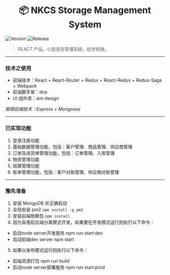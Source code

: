 <h1 align="center">📦 NKCS Storage Management System</h1>
<p>
  <img alt="Version" src="https://img.shields.io/badge/version-v17112020-blue.svg?cacheSeconds=2592000" />
  <a>
  <img alt="Release" src="https://img.shields.io/github/v/release/KnowsCount/NKCS-Storage" />
  </a>
</p>

> REACT 产品。小型库存管理系统，给学校做。

---

### 技术之使用

- 前端技术：React + React-Router + Redux + React-Redux + Redux-Saga + Webpack
- 前端脚手架：dva
- UI 组件库：ant-design

*御用后端技术：Express + Mongoose*

---

### 已实现功能
1. 登录注册功能
2. 基础数据管理功能，包括：客户管理、商品管理、供应商管理
3. 订单及进货单管理功能，包括：订单管理、入库管理
4. 物资管理功能
5. 结算管理功能
6. 账单管理功能，包括：客户对账管理、供应商对账管理

---

### 豫先准备

1. 安装 MongoDB 并正确启动
2. 全局安装 pm2 `npm install -g pm2`
3. 安装前端依赖包 `npm install`
4. 因为采用前后端分离模式开发，如果要在开发模式运行则执行以下命令：
  - 启动node server开发服务 npm run start:dev
  - 启动前端dev server npm start
5. 如果以发布模式运行则执行以下命令：
  - 前端资源打包 npm run build    
  - 启动node server部署服务 npm run start:prod
